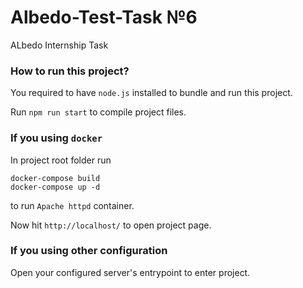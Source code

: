 # Albedo-Test-Task №6
ALbedo Internship Task 


### How to run this project?
You required to have ```node.js``` installed to bundle and run this project.

Run ```npm run start``` to compile project files.

### If you using ```docker```
In project root folder run 
```
docker-compose build
docker-compose up -d
```
to run ```Apache httpd``` container.


Now hit ```http://localhost/``` to open project page.

### If you using other configuration

Open your configured server's entrypoint to enter project.


